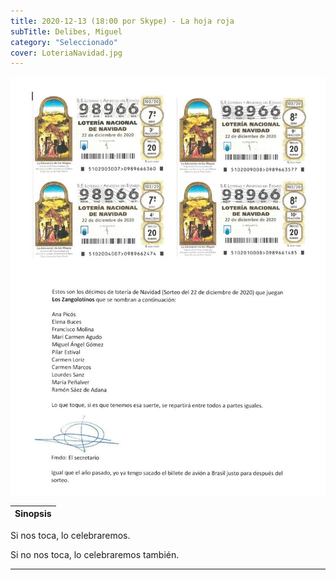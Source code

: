 ```yaml
---
title: 2020-12-13 (18:00 por Skype) - La hoja roja
subTitle: Delibes, Miguel
category: "Seleccionado"
cover: LoteriaNavidad.jpg
---
```


!["Imagen no encontrada"](LoteriaNavidad.jpg)

|Sinopsis|
|--------|
Si nos toca, lo celebraremos.

Si no nos toca, lo celebraremos también.
***
